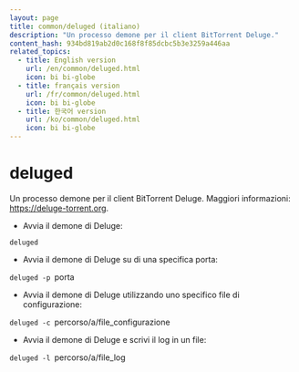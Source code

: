 ```yaml
---
layout: page
title: common/deluged (italiano)
description: "Un processo demone per il client BitTorrent Deluge."
content_hash: 934bd819ab2d0c168f8f85dcbc5b3e3259a446aa
related_topics:
  - title: English version
    url: /en/common/deluged.html
    icon: bi bi-globe
  - title: français version
    url: /fr/common/deluged.html
    icon: bi bi-globe
  - title: 한국어 version
    url: /ko/common/deluged.html
    icon: bi bi-globe
---
```

# deluged

Un processo demone per il client BitTorrent Deluge.
Maggiori informazioni: <https://deluge-torrent.org>.

- Avvia il demone di Deluge:

`deluged`

- Avvia il demone di Deluge su di una specifica porta:

`deluged -p `<span class="tldr-var badge badge-pill bg-dark-lm bg-white-dm text-white-lm text-dark-dm font-weight-bold">porta</span>

- Avvia il demone di Deluge utilizzando uno specifico file di configurazione:

`deluged -c `<span class="tldr-var badge badge-pill bg-dark-lm bg-white-dm text-white-lm text-dark-dm font-weight-bold">percorso/a/file_configurazione</span>

- Avvia il demone di Deluge e scrivi il log in un file:

`deluged -l `<span class="tldr-var badge badge-pill bg-dark-lm bg-white-dm text-white-lm text-dark-dm font-weight-bold">percorso/a/file_log</span>
